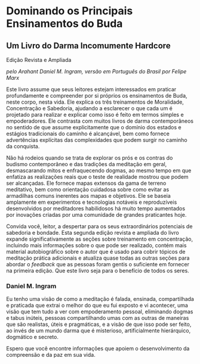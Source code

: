 # Dominando os Principais Ensinamentos do Buda

## Um Livro do Darma Incomumente Hardcore

Edição Revista e Ampliada

_pelo Arahant Daniel M. Ingram, versão em Português do Brasil por Felipe Marx_

Este livro assume que seus leitores estejam interessados em praticar profundamente e compreender por si próprios os ensinamentos de Buda, neste corpo, nesta vida. Ele explica os três treinamentos de Moralidade, Concentração e Sabedoria, ajudando a esclarecer o que cada um é projetado para realizar e explicar como isso é feito em termos simples e empoderadores. Ele contrasta com muitos livros de darma contemporâneos no sentido de que assume explicitamente que o domínio dos estados e estágios tradicionais do caminho é alcançável, bem como fornece advertências explícitas das complexidades que podem surgir no caminho da conquista.

Não há rodeios quando se trata de explorar os prós e os contras do budismo contemporâneo e das tradições da meditação em geral, desmascarando mitos e enfraquecendo dogmas, ao mesmo tempo em que enfatiza as realizações reais que o teste de realidade mostrou que podem ser alcançadas. Ele fornece mapas extensos da gama de terreno meditativo, bem como orientação cuidadosa sobre como evitar as armadilhas comuns inerentes aos mapas e objetivos. Ele se baseia amplamente em experimentos e tecnologias notáveis e reproduzíveis desenvolvidos por meditadores habilidosos há muito tempo aumentados por inovações criadas por uma comunidade de grandes praticantes hoje.

Convida você, leitor, a despertar para os seus extraordinários potenciais de sabedoria e bondade. Esta segunda edição revista e ampliada do livro expande significativamente as seções sobre treinamento em concentração, incluindo mais informações sobre o que pode ser realizado, contém mais material autobiográfico sobre o autor que é usado para cobrir tópicos de meditação prática adicionais e atualiza quase todas as outras seções para abordar o _feedback_ que as pessoas foram gentis o suficiente em fornecer na primeira edição. Que este livro seja para o benefício de todos os seres.

### Daniel M. Ingram

Eu tenho uma visão de como a meditação é falada, ensinada, compartilhada e praticada que extrai o melhor do que eu fui exposto e vi acontecer, uma visão que tem tudo a ver com empoderamento pessoal, eliminando dogmas e tabus inúteis, pessoas compartilhando umas com as outras de maneiras que são realistas, úteis e pragmáticas, e a visão de que isso pode ser feito, ao invés de um mundo darma que é misterioso, artificialmente hierárquico, dogmático e secreto.

Espero que você encontre informações que apoiem o desenvolvimento da compreensão e da paz em sua vida.
